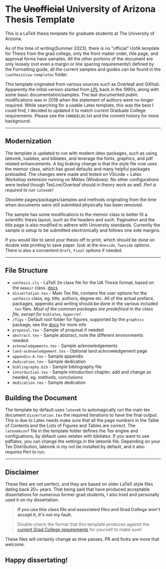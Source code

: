 # The ~~Unofficial~~ University of Arizona Thesis Template

This is a LaTeX thesis template for graduate students at The University of Arizona.

As of the time of writing(Summer 2023), there is no "official" UofA template for Thesis from the grad college, only the front matter order, title page, and approval forms have samples.
All the other portions of the document are only loosely (not even a margin or line spacing requirements!) defined by the Formatting guide, all the current samples and guides can be found in the `\uathesis\ua-templates` folder.

This template originated from various sources such as Overleaf and GitHub.
Apparently the initial version started from [LPL](https://www.lpl.arizona.edu/) back in the 1990s, along with some basic documentation/samples. The last documented public modifications was in 2018 when the statement of authors were no longer required.
While searching for a usable Latex template, this was the best I could find, I decided to updated it to match current Graduate College requirements. Please see the `CHANGELOG`.txt and the commit history for more background.

----
## Modernization

The template is updated to run with modern latex packages, such as using latexmk, lualatex, and biblatex, and leverage the fonts, graphics, and pdf related enhancements.
A big braking change is that the style file now uses the memoir class, which has good defaults and many helpful packages preloaded.
The changes were made and tested on VScode + Latex Workshop extension running on Miktex (Windows).
No other configurations were tested though TexLive/Overleaf should in theory work as well.
*Perl is required to run `latexmk`!*

Obsolete pages/packages/samples and methods originating from the time when documents were still submitted physically has been removed.

The sample has some modifications to the memoir class to better fit a scientific thesis layout, such as the headers and such.
Pagination and the title page is also modified to adhere with University standards.
Currently the sample is setup to be submitted electronically and follows one side margins.

If you would like to send your thesis off to print, which should be done on double side printing to save paper. look at the `Oneside`, `Twoside` options.
There is also a convenient `Draft`, `Final` options if needed.

----

## File Structure

- `uathesis.cls` - LaTeX 2e class file for the UA Thesis format, based on the `memoir` class. [docs](http://mirrors.ctan.org/macros/latex/contrib/memoir/memman.pdf)
- `dissertation.tex` - Main Tex file, contains the user options for the `uathesis` class, eg. title, authors, degree etc.
All of the actual preface, packages, appendix and writing should be done in the various included `.tex` files.
*Most of the common packages are predefined in the class file, except for `biblatex`, `hyperref`.*
- `/figs` - Default root folder for figures, supported by the `graphicx` package, see the [docs](https://ctan.org/pkg/latex-graphics) for more info
- `proposal.tex` - Sample of proposal if needed
- `abstract.tex` - Sample abstract, note the different environments needed.
- `acknowledgements.tex` - Sample acknowledgements
- `land-acknowledgement.tex` - Optional land acknowledgement page
- `appendix-A.tex` - Sample appendix
- `dedication.tex` - Sample dedication
- `bibliography.bib` - Sample bibliography file
- `intorduction.tex` - Sample introduction chapter, add and change as needed, eg. methods, conclusions
- `dedication.tex` - Sample dedication

## Building the Document

The template by default uses `latexmk` to automagically run the main tex document `dissertation.tex` the required iterations to have the final output.
This is due to Latex needs make sure that all the page numbers in the Table of Contents and
the Lists of Figures and Tables are correct.
The `latexmkconf` file in the template folder defines the Tex engine and configuations, by default uses xelatex with bibilatex.
If you want to use pdflatex, you can change the settings in the latexmk file.
Depending on your Tex Distribution, latexmk is my not be installed by default, and it also requires Perl to run.

----
## Disclaimer

These files are not perfect, and they are based on older LaTeX style files dating back 20+ years.
That being said that have produced acceptable dissertations for numerous former grad students, I also tried and personally used it on my dissertation.

> **If you use this class file and associated files and Grad College won't accept it, it's not my fault.**

>Double-check the format that this template produces against the [current Grad College requirements](https://grad.arizona.edu/gsas/dissertations-theses/dissertation-and-thesis-formatting-guides) for yourself to make sure!

These files will certainly change as time passes, PR and forks are more that welcome.

## Happy dissertating!